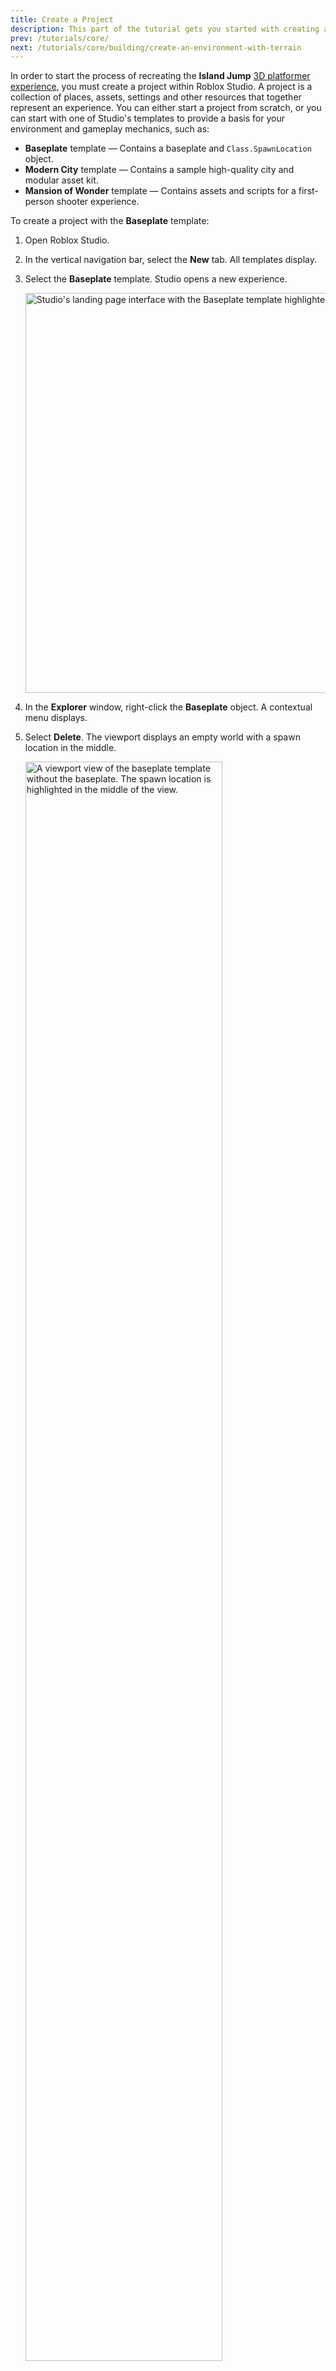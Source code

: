 ```yaml
---
title: Create a Project
description: This part of the tutorial gets you started with creating a project.
prev: /tutorials/core/
next: /tutorials/core/building/create-an-environment-with-terrain
---
```


In order to start the process of recreating the **Island Jump** [3D platformer experience](https://www.roblox.com/games/14238807008), you must create a project within Roblox Studio. A project is a collection of places, assets, settings and other resources that together represent an experience. You can either start a project from scratch, or you can start with one of Studio's templates to provide a basis for your environment and gameplay mechanics, such as:

- **Baseplate** template — Contains a baseplate and `Class.SpawnLocation` object.
- **Modern City** template — Contains a sample high-quality city and modular asset kit.
- **Mansion of Wonder** template — Contains assets and scripts for a first-person shooter experience.

To create a project with the **Baseplate** template:

1. Open Roblox Studio.
1. In the vertical navigation bar, select the **New** tab. All templates display.
1. Select the **Baseplate** template. Studio opens a new experience.

   <img src="../../../../assets/tutorials/core-building-and-scripting/Templates-Baseplate.jpg" alt="Studio's landing page interface with the Baseplate template highlighted." width="640" />

1. In the **Explorer** window, right-click the **Baseplate** object. A contextual menu displays.
1. Select **Delete**. The viewport displays an empty world with a spawn location in the middle.

   <img src="../../../../assets/tutorials/core-building-and-scripting/Baseplate-Deleted.jpg" alt="A viewport view of the baseplate template without the baseplate. The spawn location is highlighted in the middle of the view." width="81%" />

In the next section of the tutorial, you will learn how to use the Terrain Editor to create an island environment around the spawn location.
